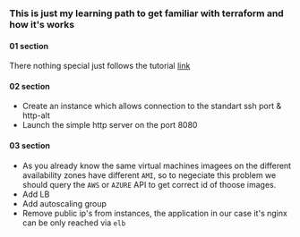 ### This is just my learning path to get familiar with terraform and how it's works

#### 01 section 
There nothing special just follows the tutorial [link](https://docs.microsoft.com/en-us/azure/developer/terraform/create-linux-virtual-machine-with-infrastructure) 

#### 02 section
 - Create an instance which allows connection to the standart ssh port & http-alt
 - Launch the simple http server on the port 8080

#### 03 section
 - As you already know the same virtual machines imagees on the different availability zones have different `AMI`, so to negeciate this problem we should query the `AWS` or `AZURE` API to get correct id of thoose images.
 - Add LB 
 - Add autoscaling group
 - Remove public ip's from instances, the application in our case it's nginx can be only reached via `elb`
